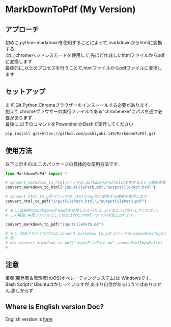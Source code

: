 # MarkDownToPdf (My Version)

## アプローチ
初めに,python-markdownを使用することによって,markdownからhtmlに変換する.<br>
次に,chromeヘッドレスモードを使用して,先ほど作成したhtmlファイルからpdfに変換します<br>
最終的に,以上のプロセスを行うことで,htmlファイルからpdfファイルに変換します<br>

## セットアップ
まず,Git,Python,Chromeブラウザーをインストールする必要があります.<br>
加えて,chromeブラウザーの実行ファイルである"chrome.exe"にパスを通す必要があります.<br>
最後に,以下のコマンドをPowershellかBashで実行してください.

```bash | powershell
pip install git+https://github.com/yoshiyuki-140/MarkdownToPdf.git
```

## 使用方法

以下に示すのは,このパッケージの具体的な使用方法です.

```py
from MarkdownToPdf import *

# convert_markdown_to_htmlメソッドは,markdownからhtmlに変換するという機能を提供します.
convert_markdown_to_html("inputFilePath.md","outputFilePath.html")

# convert_html_to_pdfメソッドは,htmlからpdfに変換する機能を提供します.
convert_html_to_pdf("inputFilePath.html","outputFilePath.pdf")

# もし,直接的にmarkdownからpdfを変換したかったら,以下のように実行してください.
# この場合,中間ファイルとして作成された,htmlファイルは消去されます.

convert_markdown_to_pdf("inputFilePath.md")

# もし,消去されたくなければ,convert_markdown_to_pdfメソッドのremoveHtmlTmp引数をFalseに指定してください.
# 例：
# >>> convert_markdown_to_pdf("inputFilePath.md",removeHtmlTmp=False)
# 


```

## 注意
筆者(開発者＆管理者)のOS(オペレーティングシステム)は Windowsです.<br>
Bash ScriptとUbuntuはかじっていますが,あまり自信があるほうではありません.悪しからず.


## Where is English version Doc?
English version is [here](https://github.com/yoshiyuki-140/MarkdownToPdf/blob/master/README_en.md)
